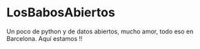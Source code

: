# LosBabosAbiertos
Un poco de python y de datos abiertos, mucho amor, todo eso en Barcelona.
Aquí estamos !!
